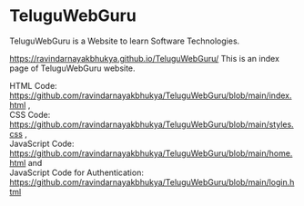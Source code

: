 # TeluguWebGuru
TeluguWebGuru is a Website to learn Software Technologies.


https://ravindarnayakbhukya.github.io/TeluguWebGuru/
This is an index page of TeluguWebGuru website.

HTML Code: https://github.com/ravindarnayakbhukya/TeluguWebGuru/blob/main/index.html ,                            
CSS Code: https://github.com/ravindarnayakbhukya/TeluguWebGuru/blob/main/styles.css ,                       
JavaScript Code: https://github.com/ravindarnayakbhukya/TeluguWebGuru/blob/main/home.html and                         
JavaScript Code for Authentication: https://github.com/ravindarnayakbhukya/TeluguWebGuru/blob/main/login.html
